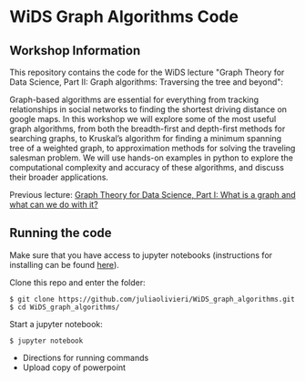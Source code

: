 # WiDS Graph Algorithms Code

## Workshop Information

This repository contains the code for the WiDS lecture "Graph Theory for Data Science, Part II: Graph algorithms: Traversing the tree and beyond":

Graph-based algorithms are essential for everything from tracking relationships in social networks to finding the shortest driving distance on google maps. In this workshop we will explore some of the most useful graph algorithms, from both the breadth-first and depth-first methods for searching graphs, to Kruskal’s algorithm for finding a minimum spanning tree of a weighted graph, to approximation methods for solving the traveling salesman problem. We will use hands-on examples in python to explore the computational complexity and accuracy of these algorithms, and discuss their broader applications. 

Previous lecture: [Graph Theory for Data Science, Part I: What is a graph and what can we do with it?](https://www.youtube.com/watch?v=KlzWjdaXYgA&list=PLHAk3jHXWpxI7fHw8m5PhrpSRpR3NIjQo&index=1)

## Running the code

Make sure that you have access to jupyter notebooks (instructions for installing can be found [here](https://jupyter.readthedocs.io/en/latest/install.html)).

Clone this repo and enter the folder:

    $ git clone https://github.com/juliaolivieri/WiDS_graph_algorithms.git
    $ cd WiDS_graph_algorithms/

Start a jupyter notebook:

    $ jupyter notebook


* Directions for running commands
* Upload copy of powerpoint